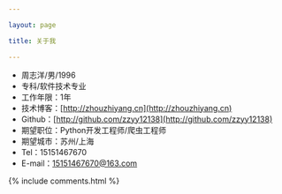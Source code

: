 ```yaml
---

layout: page

title: 关于我 

---
```

 - 周志洋/男/1996 
 - 专科/软件技术专业
 - 工作年限：1年
 - 技术博客：[http://zhouzhiyang.cn](http://zhouzhiyang.cn)
 - Github：[http://github.com/zzyy12138](http://github.com/zzyy12138)
 - 期望职位：Python开发工程师/爬虫工程师
 - 期望城市：苏州/上海
 - Tel：15151467670
 - E-mail：15151467670@163.com

{% include comments.html %}
